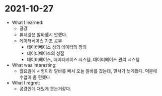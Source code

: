# 2021-10-27

- What I learned: 
  - 공강
  - 튜터링은 알바땜시 안했다.
  - 데이터베이스 기초 공부
    - 데이터베이스 상의 데이터의 정의
    - 데이터베이스의 성질
    - 데이터베이스, 데이터베이스 시스템, 데이터베이스 관리 시스템
- What was interesting: 
  - 월요일에 시험이라 알바를 빼서 오늘 알바를 갔는데, 민서가 늦게왔다. 덕분에 수업이 좀 편했다
- What I regret:
  - 공강인데 재밌게 못논거같다.